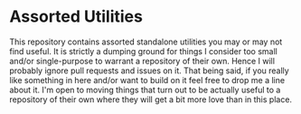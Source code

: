 # Assorted Utilities

This repository contains assorted standalone utilities you may or may not find
useful. It is strictly a dumping ground for things I consider too small and/or
single-purpose to warrant a repository of their own. Hence I will probably
ignore pull requests and issues on it. That being said, if you really like
something in here and/or want to build on it feel free to drop me a line about
it. I'm open to moving things that turn out to be actually useful to a
repository of their own where they will get a bit more love than in this place.
